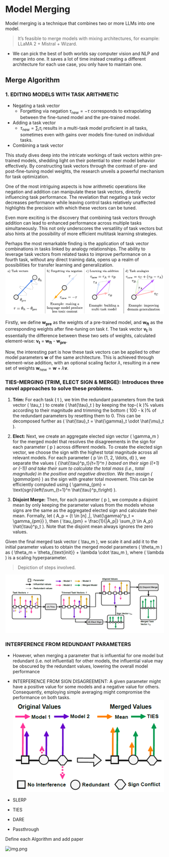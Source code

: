 # Model Merging 
Model merging is a technique that combines two or more LLMs into one model.

>It’s feasible to merge models with mixing architectures, for example: LLaMA 2 + Mistral + Wizard.

- We can pick the best of both worlds say computer vision and NLP and merge into one. It saves a lot of time instead creating a different architecture for each use case, you only have
to maintain one.
## Merge Algorithm
### 1. EDITING MODELS WITH TASK ARITHMETIC 
- Negating a task vector
  - Forgetting via negation  $\tau_{\text{new}} = -\tau$ corresponds to extrapolating
between the fine-tuned model and the pre-trained model.
- Adding a task vector
  - $\tau_{\text{new}} = \sum_{i} \tau_i$ results in a multi-task model proficient in all tasks, sometimes even
with gains over models fine-tuned on individual tasks.
- Combining a task vector

This study dives deep into the intricate workings of task vectors within pre-trained models, shedding light on their potential to steer model behavior effectively. By constructing task vectors through the contrast of pre- and post-fine-tuning model weights, the research unveils a powerful mechanism for task optimization.

One of the most intriguing aspects is how arithmetic operations like negation and addition can manipulate these task vectors, directly influencing task performance. The revelation that negating a task vector decreases performance while leaving control tasks relatively unaffected highlights the precision with which these vectors can be tuned.

Even more exciting is the discovery that combining task vectors through addition can lead to enhanced performance across multiple tasks simultaneously. This not only underscores the versatility of task vectors but also hints at the possibility of more efficient multitask learning strategies.

Perhaps the most remarkable finding is the application of task vector combinations in tasks linked by analogy relationships. The ability to leverage task vectors from related tasks to improve performance on a fourth task, without any direct training data, opens up a realm of possibilities for transfer learning and generalization.
![](taskarth.PNG)

Firstly, we define **w<sub>pre</sub>** as the weights of a pre-trained model, and **w<sub>ft</sub>** as the corresponding weights after fine-tuning on task *t*. The task vector **v<sub>t</sub>** is essentially the difference between these two sets of weights, calculated element-wise: **v<sub>t</sub>** = **w<sub>ft</sub>** - **w<sub>pre</sub>**.



Now, the interesting part is how these task vectors can be applied to other model parameters $\mathbf{w}$ of the same architecture. This is achieved through element-wise addition, with an optional scaling factor $\lambda$, resulting in a new set of weights $\mathbf{w}_{\text{new}} = \mathbf{w} + \lambda \mathbf{v}$.

### **TIES-MERGING (TRIM, ELECT SIGN & MERGE):** Introduces three novel approaches to solve these problems.

1. **Trim:** For each task \( t \), we trim the redundant parameters from the task vector \( \tau_t \) to create \( \hat{\tau}_t \) by keeping the top-\( k \)% values according to their magnitude and trimming the bottom \( 100 - k \)% of the redundant parameters by resetting them to 0. This can be decomposed further as \( \hat{\tau}_t = \hat{\gamma}_t \odot \hat{\mu}_t \).

2. **Elect:** Next, we create an aggregate elected sign vector \( \gamma_m \) for the merged model that resolves the disagreements in the sign for each parameter \( p \) across different models. To create the elected sign vector, we choose the sign with the highest total magnitude across all relevant models. For each parameter \( p \in \{1, 2, \ldots, d\} \), we separate the values \( \{\hat{\tau}^p_t\}_{t=1}^n \) based on their sign (\(+1\) or \(-1\)) and take their sum to calculate the total mass (i.e., total magnitude) in the positive and negative direction. We then assign \( \gamma_{pm} \) as the sign with greater total movement. This can be efficiently computed using \( \gamma_{pm} = \text{sgn}\left(\sum_{t=1}^n \hat{\tau}^p_t\right) \).

3. **Disjoint Merge:** Then, for each parameter \( p \), we compute a disjoint mean by only keeping the parameter values from the models whose signs are the same as the aggregated elected sign and calculate their mean. Formally, let \( A_p = \{t \in [n] \,|\, \hat{\gamma}^p_t = \gamma_{pm}\} \), then \( \tau_{pm} = \frac{1}{|A_p|} \sum_{t \in A_p} \hat{\tau}^p_t \). Note that the disjoint mean always ignores the zero values.

Given the final merged task vector \( \tau_m \), we scale it and add it to the initial parameter values to obtain the merged model parameters \( \theta_m \) as \( \theta_m = \theta_{\text{init}} + \lambda \cdot \tau_m \), where \( \lambda \) is a scaling hyperparameter.


>Depiction of steps involved.

![](TIES.PNG)
### INTERFERENCE FROM REDUNDANT PARAMETERS
- However, when merging
a parameter that is influential for one model but redundant
(i.e. not influential) for other models, the
influential value may be obscured by the redundant
values, lowering the overall model performance
- INTERFERENCE FROM SIGN DISAGREEMENT: A given parameter might have a positive
value for some models and a negative value for others. Consequently, employing simple averaging
might compromise the performance on both tasks.
![](conflict.PNG)

- SLERP
- TIES
- DARE
- Passthrough

Define each Algorithm and add paper

![img.png](https://arxiv.org/html/2403.13257v1/extracted/5482855/figures/model_merging_classification.png)
